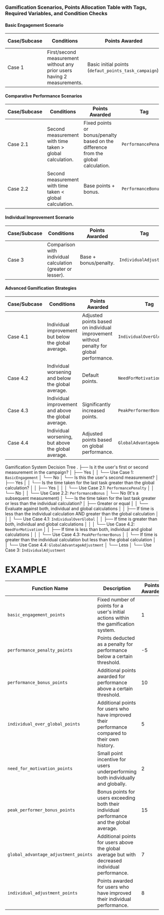 ### Gamification Scenarios, Points Allocation Table with Tags, Required Variables, and Condition Checks

#### Basic Engagement Scenario

| Case/Subcase | Conditions                                                              | Points Awarded                                        | Tag               | Required Variables            | Condition Check |
| ------------ | ----------------------------------------------------------------------- | ----------------------------------------------------- | ----------------- | ----------------------------- | --------------- |
| Case 1       | First/second measurement without any prior users having 2 measurements. | Basic initial points (`defaut_points_task_campaign`). | `BasicEngagement` | `defaut_points_task_campaign` | None Required   |

#### Comparative Performance Scenarios

| Case/Subcase | Conditions                                               | Points Awarded                                                                     | Tag                  | Required Variables                                                            | Condition Check                               |
| ------------ | -------------------------------------------------------- | ---------------------------------------------------------------------------------- | -------------------- | ----------------------------------------------------------------------------- | --------------------------------------------- |
| Case 2.1     | Second measurement with time taken > global calculation. | Fixed points or bonus/penalty based on the difference from the global calculation. | `PerformancePenalty` | `defaut_points_task_campaign`, `tiempo_tardado_ultima_task`, `Calculo_global` | `tiempo_tardado_ultima_task > Calculo_global` |
| Case 2.2     | Second measurement with time taken < global calculation. | Base points + bonus.                                                               | `PerformanceBonus`   | `defaut_points_task_campaign`, `tiempo_tardado_ultima_task`, `Calculo_global` | `tiempo_tardado_ultima_task < Calculo_global` |

#### Individual Improvement Scenario

| Case/Subcase | Conditions                                                  | Points Awarded        | Tag                    | Required Variables                                                                | Condition Check                                    |
| ------------ | ----------------------------------------------------------- | --------------------- | ---------------------- | --------------------------------------------------------------------------------- | -------------------------------------------------- |
| Case 3       | Comparison with individual calculation (greater or lesser). | Base + bonus/penalty. | `IndividualAdjustment` | `defaut_points_task_campaign`, `tiempo_tardado_ultima_task`, `calculo_individual` | `tiempo_tardado_ultima_task <> calculo_individual` |

#### Advanced Gamification Strategies

| Case/Subcase | Conditions                                           | Points Awarded                                                                          | Tag                         | Required Variables                                                                                  | Condition Check                                                                                  |
| ------------ | ---------------------------------------------------- | --------------------------------------------------------------------------------------- | --------------------------- | --------------------------------------------------------------------------------------------------- | ------------------------------------------------------------------------------------------------ |
| Case 4.1     | Individual improvement but below the global average. | Adjusted points based on individual improvement without penalty for global performance. | `IndividualOverGlobal`      | `defaut_points_task_campaign`, `tiempo_tardado_ultima_task`, `calculo_individual`, `Calculo_global` | `tiempo_tardado_ultima_task < calculo_individual && tiempo_tardado_ultima_task > Calculo_global` |
| Case 4.2     | Individual worsening and below the global average.   | Default points.                                                                         | `NeedForMotivation`         | `defaut_points_task_campaign`, `tiempo_tardado_ultima_task`, `calculo_individual`, `Calculo_global` | `tiempo_tardado_ultima_task > calculo_individual && tiempo_tardado_ultima_task > Calculo_global` |
| Case 4.3     | Individual improvement and above the global average. | Significantly increased points.                                                         | `PeakPerformerBonus`        | `defaut_points_task_campaign`, `tiempo_tardado_ultima_task`, `calculo_individual`, `Calculo_global` | `tiempo_tardado_ultima_task < calculo_individual && tiempo_tardado_ultima_task < Calculo_global` |
| Case 4.4     | Individual worsening, but above the global average.  | Adjusted points based on global performance.                                            | `GlobalAdvantageAdjustment` | `defaut_points_task_campaign`, `tiempo_tardado_ultima_task`, `calculo_individual`, `Calculo_global` | `tiempo_tardado_ultima_task > calculo_individual && tiempo_tardado_ultima_task < Calculo_global` |

Gamification System Decision Tree
.
├── Is it the user's first or second measurement in the campaign?
│ ├── Yes
│ │ └── Use Case 1: `BasicEngagement`
│ └── No
│ └── Is this the user's second measurement?
│ ├── Yes
│ │ └── Is the time taken for the last task greater than the global calculation?
│ │ ├── Yes
│ │ │ └── Use Case 2.1: `PerformancePenalty`
│ │ └── No
│ │ └── Use Case 2.2: `PerformanceBonus`
│ └── No (It's a subsequent measurement)
│ └── Is the time taken for the last task greater or less than the individual calculation?
│ ├── Greater or equal
│ │ └── Evaluate against both, individual and global calculations
│ │ ├── If time is less than the individual calculation AND greater than the global calculation
│ │ │ └── Use Case 4.1: `IndividualOverGlobal`
│ │ ├── If time is greater than both, individual and global calculations
│ │ │ └── Use Case 4.2: `NeedForMotivation`
│ │ ├── If time is less than both, individual and global calculations
│ │ │ └── Use Case 4.3: `PeakPerformerBonus`
│ │ └── If time is greater than the individual calculation but less than the global calculation
│ │ └── Use Case 4.4: `GlobalAdvantageAdjustment`
│ └── Less
│ └── Use Case 3: `IndividualAdjustment`

# EXAMPLE

| Function Name                        | Description                                                                                     | Points Awarded |
| ------------------------------------ | ----------------------------------------------------------------------------------------------- | -------------- |
| `basic_engagement_points`            | Fixed number of points for a user's initial actions within the gamification system.             | 1              |
| `performance_penalty_points`         | Points deducted as a penalty for performance below a certain threshold.                         | -5             |
| `performance_bonus_points`           | Additional points awarded for performance above a certain threshold.                            | 10             |
| `individual_over_global_points`      | Additional points for users who have improved their performance compared to their own history.  | 5              |
| `need_for_motivation_points`         | Small point incentive for users underperforming both individually and globally.                 | 2              |
| `peak_performer_bonus_points`        | Bonus points for users exceeding both their individual performance and the global average.      | 15             |
| `global_advantage_adjustment_points` | Additional points for users above the global average but with decreased individual performance. | 7              |
| `individual_adjustment_points`       | Points awarded for users who have improved their individual performance.                        | 8              |

